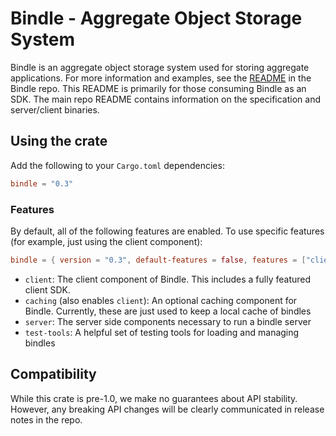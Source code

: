 # Bindle - Aggregate Object Storage System

Bindle is an aggregate object storage system used for storing aggregate applications. For more information and examples, see the [README](https://github.com/deislabs/bindle/blob/master/README.md) in the Bindle repo. This README is primarily for those consuming Bindle as an SDK. The main repo README contains information on the specification and server/client binaries.

## Using the crate

Add the following to your `Cargo.toml` dependencies:

```toml
bindle = "0.3"
```

### Features

By default, all of the following features are enabled. To use specific features (for example, just using the client component):

```toml
bindle = { version = "0.3", default-features = false, features = ["client"]}
```

- `client`: The client component of Bindle. This includes a fully featured client SDK.
- `caching` (also enables `client`): An optional caching component for Bindle. Currently, these are just used to keep a local cache of bindles
- `server`: The server side components necessary to run a bindle server
- `test-tools`: A helpful set of testing tools for loading and managing bindles

## Compatibility

While this crate is pre-1.0, we make no guarantees about API stability. However, any breaking API changes will be clearly communicated in release notes in the repo.
